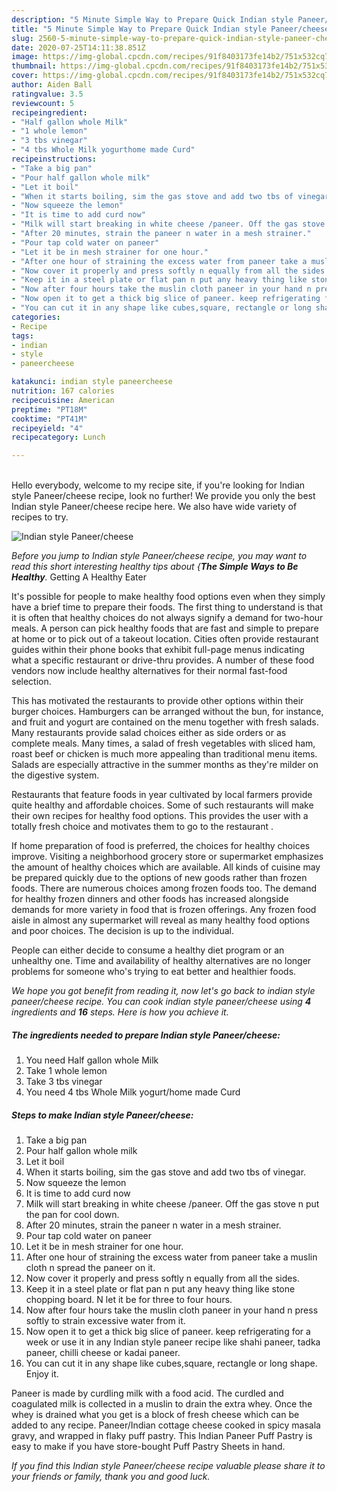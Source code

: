 ```yaml
---
description: "5 Minute Simple Way to Prepare Quick Indian style Paneer/cheese"
title: "5 Minute Simple Way to Prepare Quick Indian style Paneer/cheese"
slug: 2560-5-minute-simple-way-to-prepare-quick-indian-style-paneer-cheese
date: 2020-07-25T14:11:38.851Z
image: https://img-global.cpcdn.com/recipes/91f8403173fe14b2/751x532cq70/indian-style-paneercheese-recipe-main-photo.jpg
thumbnail: https://img-global.cpcdn.com/recipes/91f8403173fe14b2/751x532cq70/indian-style-paneercheese-recipe-main-photo.jpg
cover: https://img-global.cpcdn.com/recipes/91f8403173fe14b2/751x532cq70/indian-style-paneercheese-recipe-main-photo.jpg
author: Aiden Ball
ratingvalue: 3.5
reviewcount: 5
recipeingredient:
- "Half gallon whole Milk"
- "1 whole lemon"
- "3 tbs vinegar"
- "4 tbs Whole Milk yogurthome made Curd"
recipeinstructions:
- "Take a big pan"
- "Pour half gallon whole milk"
- "Let it boil"
- "When it starts boiling, sim the gas stove and add two tbs of vinegar."
- "Now squeeze the lemon"
- "It is time to add curd now"
- "Milk will start breaking in white cheese /paneer. Off the gas stove n put the pan for cool down."
- "After 20 minutes, strain the paneer n water in a mesh strainer."
- "Pour tap cold water on paneer"
- "Let it be in mesh strainer for one hour."
- "After one hour of straining the excess water from paneer take a muslin cloth n spread the paneer on it."
- "Now cover it properly and press softly n equally from all the sides."
- "Keep it in a steel plate or flat pan n put any heavy thing like stone chopping board. N let it be for three to four hours."
- "Now after four hours take the muslin cloth paneer in your hand n press softly to strain excessive water from it."
- "Now open it to get a thick big slice of paneer. keep refrigerating for a week or use it in any Indian style paneer recipe like shahi paneer, tadka paneer, chilli cheese or kadai paneer."
- "You can cut it in any shape like cubes,square, rectangle or long shape. Enjoy it."
categories:
- Recipe
tags:
- indian
- style
- paneercheese

katakunci: indian style paneercheese 
nutrition: 167 calories
recipecuisine: American
preptime: "PT18M"
cooktime: "PT41M"
recipeyield: "4"
recipecategory: Lunch

---
```

<br>
Hello everybody, welcome to my recipe site, if you're looking for Indian style Paneer/cheese recipe, look no further! We provide you only the best Indian style Paneer/cheese recipe here. We also have wide variety of recipes to try.
<br>


![Indian style Paneer/cheese](https://img-global.cpcdn.com/recipes/91f8403173fe14b2/751x532cq70/indian-style-paneercheese-recipe-main-photo.jpg)

<i>Before you jump to Indian style Paneer/cheese recipe, you may want to read this short interesting healthy tips about {<strong>The Simple Ways to Be Healthy</strong>.</i>
Getting A Healthy Eater

It's possible for people to make healthy food options even when they simply have a brief time to prepare their foods. The first thing to understand is that it is often that healthy choices do not always signify a demand for two-hour meals. A person can pick healthy foods that are fast and simple to prepare at home or to pick out of a takeout location. Cities often provide restaurant guides within their phone books that exhibit full-page menus indicating what a specific restaurant or drive-thru provides. A number of these food vendors now include healthy alternatives for their normal fast-food selection.

 This has motivated the restaurants to provide other options within their burger choices. Hamburgers can be arranged without the bun, for instance, and fruit and yogurt are contained on the menu together with fresh salads. Many restaurants provide salad choices either as side orders or as complete meals. Many times, a salad of fresh vegetables with sliced ham, roast beef or chicken is much more appealing than traditional menu items.  Salads are especially attractive in the summer months as they're milder on the digestive system.

Restaurants that feature foods in year cultivated by local farmers provide quite healthy and affordable choices. Some of such restaurants will make their own recipes for healthy food options.  This provides the user with a totally fresh choice and motivates them to go to the restaurant .

If home preparation of food is preferred, the choices for healthy choices improve. Visiting a neighborhood grocery store or supermarket emphasizes the amount of healthy choices which are available.  All kinds of cuisine may be prepared quickly due to the options of new goods rather than frozen foods. There are numerous choices among frozen foods too. The demand for healthy frozen dinners and other foods has increased alongside demands for more variety in food that is frozen offerings. Any frozen food aisle in almost any supermarket will reveal as many healthy food options and poor choices. The decision is up to the individual.

People can either decide to consume a healthy diet program or an unhealthy one. Time and availability of healthy alternatives are no longer problems for someone who's trying to eat better and healthier foods.


<i>We hope you got benefit from reading it, now let's go back to indian style paneer/cheese recipe. You can cook indian style paneer/cheese using <strong>4</strong> ingredients and <strong>16</strong> steps. Here is how you achieve it.
</i>

##### The ingredients needed to prepare Indian style Paneer/cheese:

1. You need Half gallon whole Milk
1. Take 1 whole lemon
1. Take 3 tbs vinegar
1. You need 4 tbs Whole Milk yogurt/home made Curd


##### Steps to make Indian style Paneer/cheese:

1. Take a big pan
1. Pour half gallon whole milk
1. Let it boil
1. When it starts boiling, sim the gas stove and add two tbs of vinegar.
1. Now squeeze the lemon
1. It is time to add curd now
1. Milk will start breaking in white cheese /paneer. Off the gas stove n put the pan for cool down.
1. After 20 minutes, strain the paneer n water in a mesh strainer.
1. Pour tap cold water on paneer
1. Let it be in mesh strainer for one hour.
1. After one hour of straining the excess water from paneer take a muslin cloth n spread the paneer on it.
1. Now cover it properly and press softly n equally from all the sides.
1. Keep it in a steel plate or flat pan n put any heavy thing like stone chopping board. N let it be for three to four hours.
1. Now after four hours take the muslin cloth paneer in your hand n press softly to strain excessive water from it.
1. Now open it to get a thick big slice of paneer. keep refrigerating for a week or use it in any Indian style paneer recipe like shahi paneer, tadka paneer, chilli cheese or kadai paneer.
1. You can cut it in any shape like cubes,square, rectangle or long shape. Enjoy it.


Paneer is made by curdling milk with a food acid. The curdled and coagulated milk is collected in a muslin to drain the extra whey. Once the whey is drained what you get is a block of fresh cheese which can be added to any recipe. Paneer/Indian cottage cheese cooked in spicy masala gravy, and wrapped in flaky puff pastry. This Indian Paneer Puff Pastry is easy to make if you have store-bought Puff Pastry Sheets in hand. 

<i>If you find this Indian style Paneer/cheese recipe valuable please share it to your friends or family, thank you and good luck.</i>
